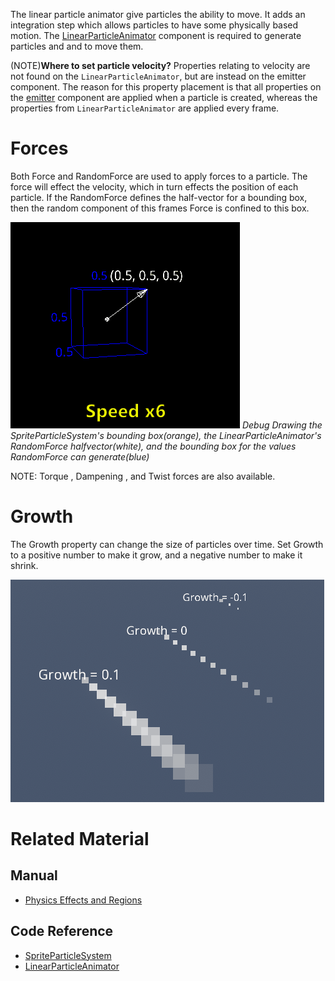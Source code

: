 The linear particle animator give particles the ability to move.  It adds an integration step which allows particles to have some physically based motion.  The [LinearParticleAnimator](https://github.com/ZilchEngine/ZilchDocs/blob/master/code_reference/class_reference/linearparticleanimator.markdown) component is required to generate particles and and to move them.

(NOTE)**Where to set particle velocity?** Properties relating to velocity are not found on the `LinearParticleAnimator`, but are instead on the emitter component.  The reason for this property placement is that all properties on the [emitter](https://github.com/ZilchEngine/ZilchDocs/blob/master/zilch_editor_documentation/zilchmanual/graphics/particles/emitters.markdown) component are applied when a particle is created, whereas the properties from `LinearParticleAnimator` are applied every frame.

 # Forces
Both Force  and RandomForce  are used to apply forces to a particle.  The force will effect the velocity, which in turn effects the position of each particle.  If the RandomForce  defines the half-vector for a bounding box, then the random component of this frames Force is confined to this box.



![ParticleSystems_RandomForceDiagram](https://raw.githubusercontent.com/ZilchEngine/ZilchFiles/master/doc_files/46934.gif) *Debug Drawing the SpriteParticleSystem's bounding box(orange), the LinearParticleAnimator's RandomForce  halfvector(white), and the bounding box for the values RandomForce  can generate(blue)*


NOTE: Torque , Dampening , and Twist  forces are also available.

 # Growth
The Growth  property can change the size of particles over time.  Set Growth  to a positive number to make it grow, and a negative number to make it shrink.



![ParticleSystems_Growth](https://raw.githubusercontent.com/ZilchEngine/ZilchFiles/master/doc_files/46666.gif)


 # Related Material
 ## Manual
- [Physics Effects and Regions](https://github.com/ZilchEngine/ZilchDocs/blob/master/zilch_editor_documentation/zilchmanual/physics/physicseffectsandregions.markdown)

 ## Code Reference
- [SpriteParticleSystem](https://github.com/ZilchEngine/ZilchDocs/blob/master/zilch_editor_documentation/code_reference/class_reference/spriteparticlesystem.markdown)
- [LinearParticleAnimator](https://github.com/ZilchEngine/ZilchDocs/blob/master/code_reference/class_reference/linearparticleanimator.markdown) 

 